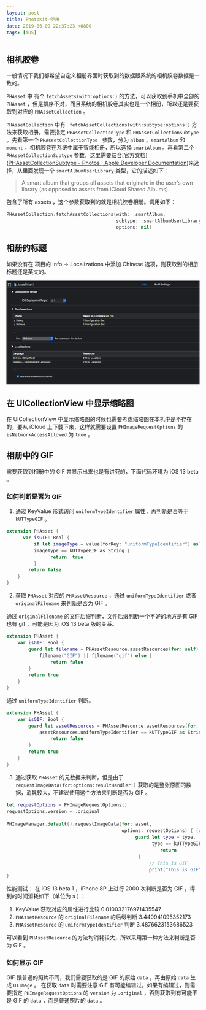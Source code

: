 ```yaml
---
layout: post
title: PhotoKit-使用
date: 2019-06-09 22:37:23 +0800
tags: [iOS]
---
```


## 相机胶卷

一般情况下我们都希望自定义相册界面时获取到的数据跟系统的相机胶卷数据是一致的。

`PHAsset` 中 有个 `fetchAssets(with:options:)` 的方法，可以获取到手机中全部的 `PHAsset` ，但是排序不对，而且系统的相机胶卷其实也是一个相册，所以还是要获取到对应的 `PHAssetCollection` 。

`PHAssetCollection` 中有 ` fetchAssetCollections(with:subtype:options:)` 方法来获取相册。需要指定 `PHAssetCollectionType` 和 `PHAssetCollectionSubtype` 。先看第一个 `PHAssetCollectionType ` 参数，分为 `album` ，`smartAlbum` 和 `moment` 。相机胶卷在系统中属于智能相册，所以选择 `smartAlbum` 。再看第二个 `PHAssetCollectionSubtype` 参数，这里需要结合[官方文档]([PHAssetCollectionSubtype - Photos | Apple Developer Documentation](https://developer.apple.com/documentation/photokit/phassetcollectionsubtype))来选择，从里面发现一个 `smartAlbumUserLibrary` 类型，它的描述如下：

> A smart album that groups all assets that originate in the user’s own library (as opposed to assets from iCloud Shared Albums).

包含了所有 assets ，这个参数获取到的就是相机胶卷相册。调用如下：

```swift
PHAssetCollection.fetchAssetCollections(with: .smartAlbum,
                           	            subtype: .smartAlbumUserLibrary,
                                        options: nil)
```

## 相册的标题
如果没有在 项目的 Info -> Localizations 中添加 Chinese 选项，则获取到的相册标题还是英文的。

![0784F52B-1A3C-4C15-AD50-984221746BF](/media/0784F52B-1A3C-4C15-AD50-984221746BFC.png)


## 在  UICollectionView 中显示缩略图
在 UICollectionView 中显示缩略图的时候也需要考虑缩略图在本机中是不存在的，要从 iCloud 上下载下来，这样就需要设置 `PHImageRequestOptions` 的 `isNetworkAccessAllowed` 为 `true` 。

## 相册中的 GIF
需要获取到相册中的 GIF 并显示出来也是有讲究的，下面代码环境为 iOS 13 beta 。

### 如何判断是否为 GIF

1. 通过 KeyValue 形式访问 `uniformTypeIdentifier` 属性，再判断是否等于 `kUTTypeGIF` 。

```Swift
extension PHAsset {
	  var isGIF: Bool {
	      if let imageType = value(forKey: "uniformTypeIdentifier") as? String,
   		  imageType == kUTTypeGIF as String {
                return  true
          }
		return false
	}
}
```

2. 获取 `PHAsset` 对应的 `PHAssetResource` ，通过 `uniformTypeIdentifier` 或者 `originalFilename` 来判断是否为 GIF 。

通过 `originalFilename` 的文件后缀判断，文件后缀判断一个不好的地方是有 GIF 也有 gif ，可能是因为 iOS 13 beta 版的关系。

```Swift
extension PHAsset {
    var isGIF: Bool {
        guard let filename = PHAssetResource.assetResources(for: self).first?.originalFilename,
            filename("GIF") || filename("gif") else {
                return false
        }
        return true
    }
}
```


通过 `uniformTypeIdentifier`  判断。

```Swift
extension PHAsset {
    var isGIF: Bool {
        guard let assetResources = PHAssetResource.assetResources(for: self).first,
            assetResources.uniformTypeIdentifier == kUTTypeGIF as String else {
                return false
        }
        return true
    }
}
```

3. 通过获取 `PHAsset` 的元数据来判断，但是由于 `requestImageData(for:options:resultHandler:)` 获取的是整张原图的数据，消耗较大，不建议使用这个方法来判断是否为 GIF 。

```Swift
let requestOptions = PHImageRequestOptions()
requestOptions.version = .original

PHImageManager.default().requestImageData(for: asset,
                                          options: requestOptions) { (data, type, _, _) in
                                               guard let type = type,
                                                     type == kUTTypeGIF as String else {
                                                     	return
                                               	}
                                                	// This is GIF
                                                	print("This is GIF")
}
```

性能测试：
在 iOS 13 beta 1 ，iPhone 8P 上进行 2000 次判断是否为 GIF ，得到的时间消耗如下（单位为 s ）：
1. KeyValue 获取对应的属性进行比较                                                        0.010032176971435547
2. `PHAssetResource` 的  `originalFilename` 的后缀判断              3.440941095352173
3. `PHAssetResource` 的 `uniformTypeIdentifier` 判断                 3.4876623153686523

可以看到 `PHAssetResource` 的方法均消耗较大，所以采用第一种方法来判断是否为 GIF 。

### 如何显示 GIF 

GIF 跟普通的照片不同，我们需要获取的是 GIF 的原始 `data` ，再由原始 `data` 生成 `UIImage` 。
在获取 `data` 时需要注意 GIF 有可能编辑过，如果有编辑过，则需要指定 `PHImageRequestOptions` 的 `version` 为 `.original` ，否则获取到有可能不是 GIF 的 `data` ，而是普通照片的 `data` 。

